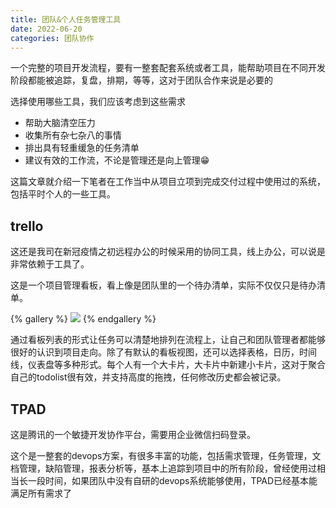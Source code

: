 ```yaml
---
title: 团队&个人任务管理工具
date: 2022-06-20
categories: 团队协作
---
```


一个完整的项目开发流程，要有一整套配套系统或者工具，能帮助项目在不同开发阶段都能被追踪，复盘，排期，等等，这对于团队合作来说是必要的

选择使用哪些工具，我们应该考虑到这些需求

- 帮助大脑清空压力
- 收集所有杂七杂八的事情
- 排出具有轻重缓急的任务清单
- 建议有效的工作流，不论是管理还是向上管理😁

这篇文章就介绍一下笔者在工作当中从项目立项到完成交付过程中使用过的系统，包括平时个人的一些工具。

## trello

这还是我司在新冠疫情之初远程办公的时候采用的协同工具，线上办公，可以说是非常依赖于工具了。

这是一个项目管理看板，看上像是团队里的一个待办清单，实际不仅仅只是待办清单。

{% gallery %}
![](https://cdn.qdovo.com/img/post/Snipaste_2023-05-03_21-48-04.png)
{% endgallery %}

通过看板列表的形式让任务可以清楚地排列在流程上，让自己和团队管理者都能够很好的认识到项目走向。除了有默认的看板视图，还可以选择表格，日历，时间线，仪表盘等多种形式。每个人有一个大卡片，大卡片中新建小卡片，这对于聚合自己的todolist很有效，并支持高度的拖拽，任何修改历史都会被记录。

## TPAD

这是腾讯的一个敏捷开发协作平台，需要用企业微信扫码登录。

这个是一整套的devops方案，有很多丰富的功能，包括需求管理，任务管理，文档管理，缺陷管理，报表分析等，基本上追踪到项目中的所有阶段，曾经使用过相当长一段时间，如果团队中没有自研的devops系统能够使用，TPAD已经基本能满足所有需求了





